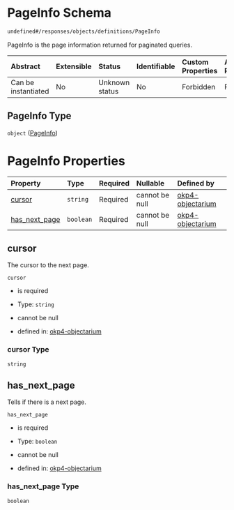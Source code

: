 # PageInfo Schema

```txt
undefined#/responses/objects/definitions/PageInfo
```

PageInfo is the page information returned for paginated queries.

| Abstract            | Extensible | Status         | Identifiable | Custom Properties | Additional Properties | Access Restrictions | Defined In                                                                     |
| :------------------ | :--------- | :------------- | :----------- | :---------------- | :-------------------- | :------------------ | :----------------------------------------------------------------------------- |
| Can be instantiated | No         | Unknown status | No           | Forbidden         | Forbidden             | none                | [okp4-objectarium.json\*](schema/okp4-objectarium.json "open original schema") |

## PageInfo Type

`object` ([PageInfo](okp4-objectarium-responses-objectsresponse-definitions-pageinfo.md))

# PageInfo Properties

| Property                          | Type      | Required | Nullable       | Defined by                                                                                                                                                                                   |
| :-------------------------------- | :-------- | :------- | :------------- | :------------------------------------------------------------------------------------------------------------------------------------------------------------------------------------------- |
| [cursor](#cursor)                 | `string`  | Required | cannot be null | [okp4-objectarium](okp4-objectarium-responses-objectsresponse-definitions-pageinfo-properties-cursor.md "undefined#/responses/objects/definitions/PageInfo/properties/cursor")               |
| [has\_next\_page](#has_next_page) | `boolean` | Required | cannot be null | [okp4-objectarium](okp4-objectarium-responses-objectsresponse-definitions-pageinfo-properties-has_next_page.md "undefined#/responses/objects/definitions/PageInfo/properties/has_next_page") |

## cursor

The cursor to the next page.

`cursor`

*   is required

*   Type: `string`

*   cannot be null

*   defined in: [okp4-objectarium](okp4-objectarium-responses-objectsresponse-definitions-pageinfo-properties-cursor.md "undefined#/responses/objects/definitions/PageInfo/properties/cursor")

### cursor Type

`string`

## has\_next\_page

Tells if there is a next page.

`has_next_page`

*   is required

*   Type: `boolean`

*   cannot be null

*   defined in: [okp4-objectarium](okp4-objectarium-responses-objectsresponse-definitions-pageinfo-properties-has_next_page.md "undefined#/responses/objects/definitions/PageInfo/properties/has_next_page")

### has\_next\_page Type

`boolean`
